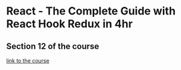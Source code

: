 # React - The Complete Guide with React Hook Redux in 4hr

## Section 12 of the course

[link to the course](https://www.udemy.com/course/complete-react-course-w-hooks-react-router-redux-usecontext/)

